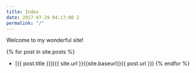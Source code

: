 ```yaml
---
title: Index
date: 2017-07-29 04:17:00 Z
permalink: "/"
---
```


Welcome to my wonderful site!

{% for post in site.posts %}
+ [{{ post.title }}]({{ site.url }}{{site.baseurl}}{{ post.url }})
{% endfor %}